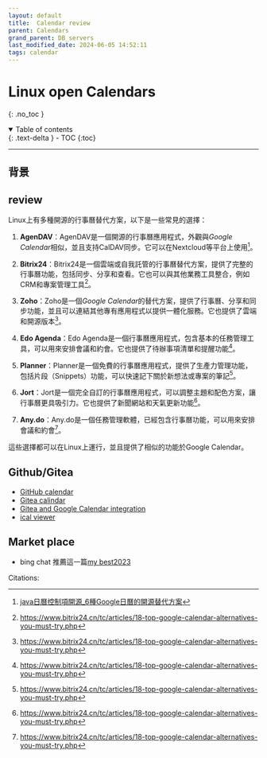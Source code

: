 ```yaml
---
layout: default
title:  Calendar review
parent: Calendars
grand_parent: DB_servers
last_modified_date: 2024-06-05 14:52:11
tags: calendar
---
```


# Linux open Calendars

{: .no_toc }

<details open markdown="block">
  <summary>
    Table of contents
  </summary>
  {: .text-delta }
- TOC
{:toc}
</details>

---

## 背景

## review

Linux上有多種開源的行事曆替代方案，以下是一些常見的選擇：

1. **AgenDAV**：AgenDAV是一個開源的行事曆應用程式，外觀與*Google Calendar*相似，並且支持CalDAV同步。它可以在Nextcloud等平台上使用[^3]。

2. **Bitrix24**：Bitrix24是一個雲端或自我託管的行事曆替代方案，提供了完整的行事曆功能，包括同步、分享和查看。它也可以與其他業務工具整合，例如CRM和專案管理工具[^2]。

3. **Zoho**：Zoho是一個*Google Calendar*的替代方案，提供了行事曆、分享和同步功能，並且可以連結其他專有應用程式以提供一體化服務。它也提供了雲端和開源版本[^2]。

4. **Edo Agenda**：Edo Agenda是一個行事曆應用程式，包含基本的任務管理工具，可以用來安排會議和約會。它也提供了待辦事項清單和提醒功能[^2]。

5. **Planner**：Planner是一個免費的行事曆應用程式，提供了生產力管理功能，包括片段（Snippets）功能，可以快速記下關於新想法或專案的筆記[^2]。

6. **Jort**：Jort是一個完全自訂的行事曆應用程式，可以調整主題和配色方案，讓行事曆更具吸引力。它也提供了新聞網站和天氣更新功能[^2]。

7. **Any.do**：Any.do是一個任務管理軟體，已經包含行事曆功能，可以用來安排會議和約會[^2]。

這些選擇都可以在Linux上運行，並且提供了相似的功能於Google Calendar。

## Github/Gitea

- [GitHub calendar](.  )
- [Gitea calindar](https://juejin.cn/post/6922879855059009549)
- [Gitea and Google Calendar integration](https://n8n.io/integrations/gitea/and/google-calendar/)
- [ical viewer ](https://gitea.it/fianne/rs-calendar)

## Market place

- bing chat 推薦這一篇[my best2023](https://tw.my-best.com/114882)

Citations:

[^1]: https://zh.wikipedia.org/zh-tw/Android
[^2]: https://www.bitrix24.cn/tc/articles/18-top-google-calendar-alternatives-you-must-try.php
[^3]: [java日曆控制項開源_6種Google日曆的開源替代方案](https://blog.csdn.net/cumj63710/article/details/107407256)
[^4]: https://www.bitrix24.cn/tc/articles/21-top-google-calendar-alternatives-you-must-try.php
[^5]: https://wk.baidu.com/view/ca226d7e1711cc7931b7163e?bfetype=new&pcf=2